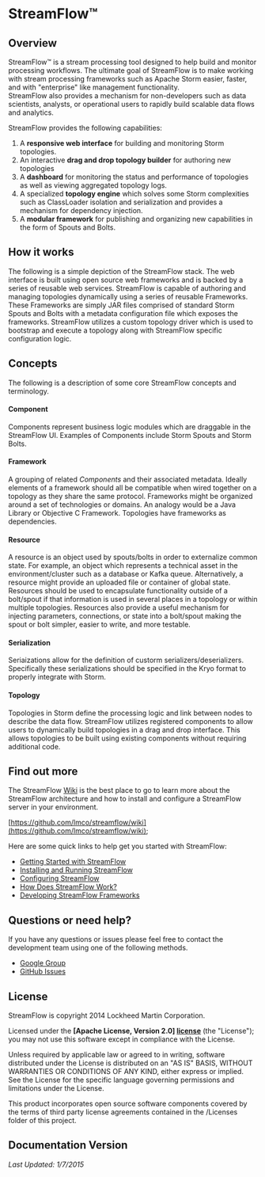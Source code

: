 # StreamFlow&trade;

## Overview

StreamFlow&trade; is a stream processing tool designed to help build and monitor processing 
workflows.  The ultimate goal of StreamFlow is to make working with stream processing frameworks 
such as Apache Storm easier, faster, and with "enterprise" like management functionality.  
StreamFlow also provides a mechanism for non-developers such as data scientists, analysts, or 
operational users to rapidly build scalable data flows and analytics.

StreamFlow provides the following capabilities: 

1. A **responsive web interface** for building and monitoring Storm topologies.
2. An interactive **drag and drop topology builder** for authoring new topologies
3. A **dashboard** for monitoring the status and performance of topologies as well as viewing aggregated topology logs.
4. A specialized **topology engine** which solves some Storm complexities such as ClassLoader isolation and serialization and provides a mechanism for dependency injection.
5. A **modular framework** for publishing and organizing new capabilities in the form of Spouts and Bolts.


## How it works

The following is a simple depiction of the StreamFlow stack. The web interface is built using open 
source web frameworks and is backed by a series of reusable web services. StreamFlow is capable of 
authoring and managing topologies dynamically using a series of reusable Frameworks.  These 
Frameworks are simply JAR files comprised of standard Storm Spouts and Bolts with a metadata 
configuration file which exposes the frameworks.  StreamFlow utilizes a custom topology driver 
which is used to bootstrap and execute a topology along with StreamFlow specific configuration logic.


## Concepts

The following is a description of some core StreamFlow concepts and terminology.

#### Component
Components represent business logic modules which are draggable in the StreamFlow UI.  Examples of Components include Storm Spouts and Storm Bolts.

#### Framework
A grouping of related *Components* and their associated metadata. Ideally elements of a framework 
should all be compatible when wired together on a topology as they share the same protocol. 
Frameworks might be organized around a set of technologies or domains. An analogy would be a 
Java Library or Objective C Framework. Topologies have frameworks as dependencies.

#### Resource
A resource is an object used by spouts/bolts in order to externalize common state. For example, an 
object which represents a technical asset in the environment/cluster such as a database or Kafka 
queue. Alternatively, a resource might provide an uploaded file or container of global state. 
Resources should be used to encapsulate functionality outside of a bolt/spout if that information 
is used in several places in a topology or within multiple topologies. Resources also provide a 
useful mechanism for injecting parameters, connections, or state into a bolt/spout making the spout 
or bolt simpler, easier to write, and more testable.

#### Serialization
Seriaizations allow for the definition of custorm serializers/deserializers.  Specifically these serializations should be specified in the Kryo format to properly integrate with Storm. 

#### Topology
Topologies in Storm define the processing logic and link between nodes to describe the data flow.  StreamFlow utilizes registered components to allow users to dynamically build topologies in a drag and drop interface.  This allows topologies to be built using existing components without requiring additional code.


## Find out more

The StreamFlow [Wiki](https://github.com/lmco/streamflow/wiki) is the best place to go to learn more 
about the StreamFlow architecture and how to install and configure a StreamFlow server in your 
environment.

[https://github.com/lmco/streamflow/wiki](https://github.com/lmco/streamflow/wiki);

Here are some quick links to help get you started with StreamFlow:

* [Getting Started with StreamFlow](https://github.com/lmco/streamflow/wiki/Getting-Started)
* [Installing and Running StreamFlow](https://github.com/lmco/streamflow/wiki/Getting-Started#startup)
* [Configuring StreamFlow](https://github.com/lmco/streamflow/wiki/Configuration)
* [How Does StreamFlow Work?](https://github.com/lmco/streamflow/wiki/How-It-Works)
* [Developing StreamFlow Frameworks](https://github.com/lmco/streamflow/wiki/Developing-Frameworks)


## Questions or need help?

If you have any questions or issues please feel free to contact the development team using one of the following methods.

* [Google Group](https://groups.google.com/forum/#!forum/streamflow-user)
* [GitHub Issues](https://github.com/lmco/streamflow/issues)


## License

StreamFlow is copyright 2014 Lockheed Martin Corporation. 

Licensed under the **[Apache License, Version 2.0] [license]** (the "License");
you may not use this software except in compliance with the License.

Unless required by applicable law or agreed to in writing, software
distributed under the License is distributed on an "AS IS" BASIS,
WITHOUT WARRANTIES OR CONDITIONS OF ANY KIND, either express or implied.
See the License for the specific language governing permissions and
limitations under the License.

This product incorporates open source software components covered by the terms 
of third party license agreements contained in the /Licenses 
folder of this project.

## Documentation Version

*Last Updated: 1/7/2015*


[license]: http://www.apache.org/licenses/LICENSE-2.0
